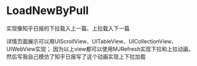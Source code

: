 # LoadNewByPull
实现像知乎日报的下拉载入上一篇、上拉载入下一篇

详情页面展示可以用UIScrollView、UITableView、UICollectionView、UIWebView实现；
因为以上view都可以使用MJRefresh实现下拉和上拉动画，
然后写我自己模仿了知乎日报写了这个动画实现上下拉加载
